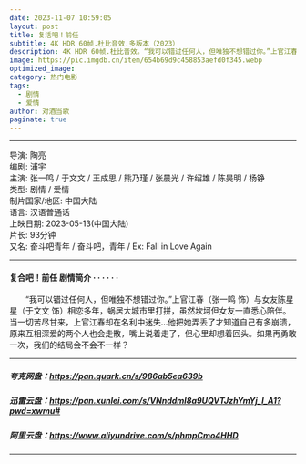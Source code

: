 ```yaml
---
date: 2023-11-07 10:59:05
layout: post
title: 复活吧！前任
subtitle: 4K HDR 60帧.杜比音效.多版本（2023）
description: 4K HDR 60帧.杜比音效。“我可以错过任何人，但唯独不想错过你。”上官江春（张一鸣 饰）与女友陈星星（于文文 饰）相恋多年，蜗居大城市里打拼，虽然坎坷但女友一直悉心陪伴...
image: https://pic.imgdb.cn/item/654b69d9c458853aefd0f345.webp
optimized_image: 
category: 热门电影
tags:
  - 剧情
  - 爱情
author: 对酒当歌
paginate: true
---
```


---

导演: 陶亮  
编剧: 浦宇  
主演: 张一鸣 / 于文文 / 王成思 / 熊乃瑾 / 张晨光 / 许绍雄 / 陈昊明 / 杨铮  
类型: 剧情 / 爱情  
制片国家/地区: 中国大陆  
语言: 汉语普通话  
上映日期: 2023-05-13(中国大陆)  
片长: 93分钟  
又名: 奋斗吧青年 / 奋斗吧，青年 / Ex: Fall in Love Again  

---

#### 复合吧！前任 剧情简介 · · · · · ·

　　“我可以错过任何人，但唯独不想错过你。”上官江春（张一鸣 饰）与女友陈星星（于文文 饰）相恋多年，蜗居大城市里打拼，虽然坎坷但女友一直悉心陪伴。当一切苦尽甘来，上官江春却在名利中迷失...他把她弄丢了才知道自己有多崩溃，原来互相深爱的两个人也会走散，嘴上说着走了，但心里却想着回头。如果再勇敢一次，我们的结局会不会不一样？

---

##### 夸克网盘：<https://pan.quark.cn/s/986ab5ea639b>

##### 迅雷云盘：<https://pan.xunlei.com/s/VNnddmI8a9UQVTJzhYmYj_I_A1?pwd=xwmu#>

##### 阿里云盘：<https://www.aliyundrive.com/s/phmpCmo4HHD>

---
